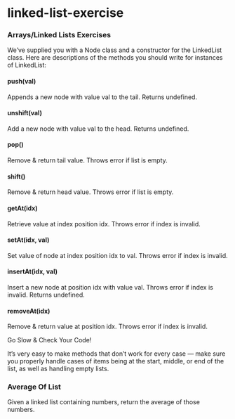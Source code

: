 # linked-list-exercise
### Arrays/Linked Lists Exercises

We’ve supplied you with a Node class and a constructor for the LinkedList class. 
Here are descriptions of the methods you should write for instances of LinkedList:

#### push(val)
Appends a new node with value val to the tail. Returns undefined.

#### unshift(val)
Add a new node with value val to the head. Returns undefined.

#### pop()
Remove & return tail value. Throws error if list is empty.

#### shift()
Remove & return head value. Throws error if list is empty.

#### getAt(idx)
Retrieve value at index position idx. Throws error if index is invalid.

#### setAt(idx, val)
Set value of node at index position idx to val. Throws error if index is invalid.

#### insertAt(idx, val)
Insert a new node at position idx with value val. Throws error if index is invalid. Returns undefined.

#### removeAt(idx)
Remove & return value at position idx. Throws error if index is invalid.

Go Slow & Check Your Code!

It’s very easy to make methods that don’t work for every case — make sure you properly handle cases of items being at the start, 
middle, or end of the list, as well as handling empty lists.

### Average Of List
Given a linked list containing numbers, return the average of those numbers.

  
